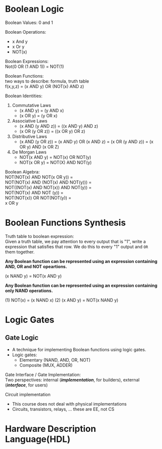 # Boolean Logic
Boolean Values: 0 and 1

Boolean Operations:
- x And y  
- x Or y  
- NOT(x)  

Boolean Expressions:  
Not(0 OR (1 AND 1)) = NOT(1)

Boolean Functions:  
two ways to describe: formula, truth table  
f(x,y,z) = (x AND y) OR (NOT(x) AND z)

Boolean Identities:  
1. Commutative Laws
    - (x AND y) = (y AND x)
    - (x OR y) = (y OR x)
2. Associative Laws
    - (x AND (y AND z)) = ((x AND y) AND z)
    - (x OR (y OR z)) = ((x OR y) OR z)
3. Distributive Laws
    - (x AND (y OR z)) = (x AND y) OR (x AND z)
    = (x OR (y AND z)) = (x OR y) AND (x OR Z)
4. De Morgan Laws
    - NOT(x AND y) = NOT(x) OR NOT(y)
    - NOT(x OR y) = NOT(X) AND NOT(y)

Boolean Algebra:  
NOT(NOT(x) AND NOT(x OR y)) =  
NOT(NOT(x) AND (NOT(x) AND NOT(y))) =  
NOT((NOT(x) AND NOT(x)) AND NOT(y)) =  
NOT(NOT(x) AND NOT (y)) =  
NOT(NOT(x)) OR NOT(NOT(y)) =  
x OR y
# Boolean Functions Synthesis
Truth table to boolean expression:  
Given a truth table, we pay attention to every output that is "1", write a expression that satisfies that row. We do this to every "1" output and `OR` them together.

**Any Boolean function can be represented using an expression containing AND, OR and NOT opeartions.**

(x NAND y) = NOT(x AND y)

**Any Boolean function can be represented using an expression containing only NAND operations.**

(1) NOT(x) = (x NAND x)
(2) (x AND y) = NOT(x NAND y)
# Logic Gates
## Gate Logic
- A technique for implementing Boolean functions using logic gates.
- Logic gates:
    - Elementary (NAND, AND, OR, NOT)
    - Composite (MUX, ADDER)


Gate Interface / Gate Implementation:  
Two perspectives: internal (***implementation***, for builders), external (***interface***, for users)

Circuit implementation
- This course does not deal with physical implementations
- Circuits, transistors, relays, ... these are EE, not CS
# Hardware Description Language(HDL)
